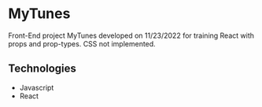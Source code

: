 # MyTunes

Front-End project MyTunes developed on 11/23/2022 for training React with props and prop-types. CSS not implemented.

## Technologies

- Javascript
- React
